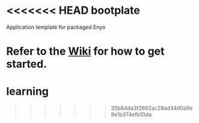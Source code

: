 <<<<<<< HEAD
bootplate
=========

Application template for packaged Enyo

Refer to the [Wiki](https://github.com/enyojs/enyo/wiki/Bootplate) for how to get started.
=======
learning
========
>>>>>>> 35b84da3f2662ac28ad34d0a9e9e1b374efb10da
